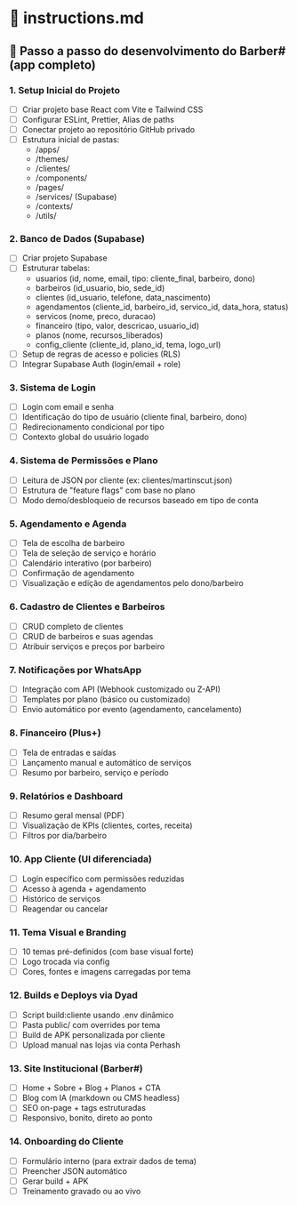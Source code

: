 
# 🧰 instructions.md

## 👷 Passo a passo do desenvolvimento do Barber# (app completo)

### 1. Setup Inicial do Projeto
- [ ] Criar projeto base React com Vite e Tailwind CSS
- [ ] Configurar ESLint, Prettier, Alias de paths
- [ ] Conectar projeto ao repositório GitHub privado
- [ ] Estrutura inicial de pastas:
  - /apps/
  - /themes/
  - /clientes/
  - /components/
  - /pages/
  - /services/ (Supabase)
  - /contexts/
  - /utils/

### 2. Banco de Dados (Supabase)
- [ ] Criar projeto Supabase
- [ ] Estruturar tabelas:
  - usuarios (id, nome, email, tipo: cliente_final, barbeiro, dono)
  - barbeiros (id_usuario, bio, sede_id)
  - clientes (id_usuario, telefone, data_nascimento)
  - agendamentos (cliente_id, barbeiro_id, servico_id, data_hora, status)
  - servicos (nome, preco, duracao)
  - financeiro (tipo, valor, descricao, usuario_id)
  - planos (nome, recursos_liberados)
  - config_cliente (cliente_id, plano_id, tema, logo_url)
- [ ] Setup de regras de acesso e policies (RLS)
- [ ] Integrar Supabase Auth (login/email + role)

### 3. Sistema de Login
- [ ] Login com email e senha
- [ ] Identificação do tipo de usuário (cliente final, barbeiro, dono)
- [ ] Redirecionamento condicional por tipo
- [ ] Contexto global do usuário logado

### 4. Sistema de Permissões e Plano
- [ ] Leitura de JSON por cliente (ex: clientes/martinscut.json)
- [ ] Estrutura de "feature flags" com base no plano
- [ ] Modo demo/desbloqueio de recursos baseado em tipo de conta

### 5. Agendamento e Agenda
- [ ] Tela de escolha de barbeiro
- [ ] Tela de seleção de serviço e horário
- [ ] Calendário interativo (por barbeiro)
- [ ] Confirmação de agendamento
- [ ] Visualização e edição de agendamentos pelo dono/barbeiro

### 6. Cadastro de Clientes e Barbeiros
- [ ] CRUD completo de clientes
- [ ] CRUD de barbeiros e suas agendas
- [ ] Atribuir serviços e preços por barbeiro

### 7. Notificações por WhatsApp
- [ ] Integração com API (Webhook customizado ou Z-API)
- [ ] Templates por plano (básico ou customizado)
- [ ] Envio automático por evento (agendamento, cancelamento)

### 8. Financeiro (Plus+)
- [ ] Tela de entradas e saídas
- [ ] Lançamento manual e automático de serviços
- [ ] Resumo por barbeiro, serviço e período

### 9. Relatórios e Dashboard
- [ ] Resumo geral mensal (PDF)
- [ ] Visualização de KPIs (clientes, cortes, receita)
- [ ] Filtros por dia/barbeiro

### 10. App Cliente (UI diferenciada)
- [ ] Login específico com permissões reduzidas
- [ ] Acesso à agenda + agendamento
- [ ] Histórico de serviços
- [ ] Reagendar ou cancelar

### 11. Tema Visual e Branding
- [ ] 10 temas pré-definidos (com base visual forte)
- [ ] Logo trocada via config
- [ ] Cores, fontes e imagens carregadas por tema

### 12. Builds e Deploys via Dyad
- [ ] Script build:cliente usando .env dinâmico
- [ ] Pasta public/ com overrides por tema
- [ ] Build de APK personalizada por cliente
- [ ] Upload manual nas lojas via conta Perhash

### 13. Site Institucional (Barber#)
- [ ] Home + Sobre + Blog + Planos + CTA
- [ ] Blog com IA (markdown ou CMS headless)
- [ ] SEO on-page + tags estruturadas
- [ ] Responsivo, bonito, direto ao ponto

### 14. Onboarding do Cliente
- [ ] Formulário interno (para extrair dados de tema)
- [ ] Preencher JSON automático
- [ ] Gerar build + APK
- [ ] Treinamento gravado ou ao vivo
